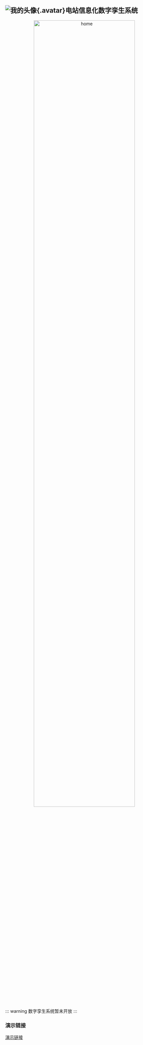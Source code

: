 ## ![我的头像](/image/logo.png){.avatar}电站信息化数字孪生系统
<p align="center">
  <img src="/image/dianzhanxinxihua.png" alt="home" width="80%" />
</p>

<!-- ### 访问链接 -->
<!-- 👉[电站信息化数字孪生系统](http://www.dxkjs.com:8080/sanheyan/dist/) -->
::: warning
数字孪生系统暂未开放
:::

### 演示链接
[演示链接](https://mp.weixin.qq.com/s/vTZE4R-K9qStOyWvD9uNqQ)